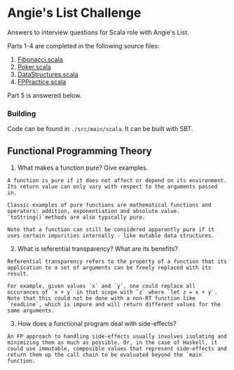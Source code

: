 # Angie's List Challenge

Answers to interview questions for Scala role with Angie's List.

Parts 1-4 are completed in the following source files:

  1. [Fibonacci.scala](https://github.com/rkoeninger/angies-list-challenge/blob/master/src/main/scala/Fibonacci.scala)
  2. [Poker.scala](https://github.com/rkoeninger/angies-list-challenge/blob/master/src/main/scala/Poker.scala)
  3. [DataStructures.scala](https://github.com/rkoeninger/angies-list-challenge/blob/master/src/main/scala/DataStructures.scala)
  4. [FPPractice.scala](https://github.com/rkoeninger/angies-list-challenge/blob/master/src/main/scala/FPPractice.scala)

Part 5 is answered below.

### Building

Code can be found in `./src/main/scala`. It can be built with SBT.

## Functional Programming Theory

  1. What makes a function pure? Give examples.
  
    A function is pure if it does not affect or depend on its environment. Its return value can only vary with respect to the arguments passed in.

    Classic examples of pure functions are mathematical functions and operators: addition, exponentiation and absolute value. `toString()`methods are also typically pure.

    Note that a function can still be considered apparently pure if it uses certain impurities internally - like mutable data structures.

  2. What is referential transparency? What are its benefits?
  
    Referential transparency refers to the property of a function that its application to a set of arguments can be freely replaced with its result.

    For example, given values `x` and `y`, one could replace all occurances of `x + y` in that scope with `z` where `let z = x + y`. Note that this could not be done with a non-RT function like `readLine`, which is impure and will return different values for the same arguments.

  3. How does a functional program deal with side-effects?

    An FP approach to handling side-effects usually involves isolating and minimizing them as much as possible. Or, in the case of Haskell, it could use immutable, composible values that represent side-effects and return them up the call chain to be evaluated beyond the `main` function.
